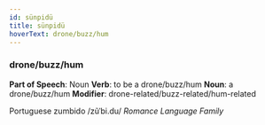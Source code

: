 ```yaml
---
id: sünpidü
title: sünpidü
hoverText: drone/buzz/hum
---
```


### drone/buzz/hum

**Part of Speech**: Noun
**Verb**: to be a drone/buzz/hum
**Noun**: a drone/buzz/hum
**Modifier**: drone-related/buzz-related/hum-related

Portuguese zumbido /zũˈbi.du/
*Romance Language Family*